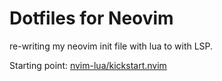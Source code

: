 # Dotfiles for Neovim

re-writing my neovim init file with lua to with LSP.

Starting point: [nvim-lua/kickstart.nvim](https://github.com/nvim-lua/kickstart.nvim/tree/4916072854d01d0503821b7f3061daeb381f0441)
